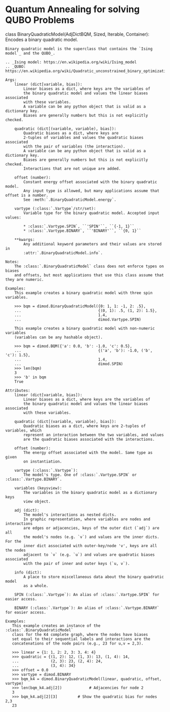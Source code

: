 # Quantum Annealing for solving QUBO Problems

class BinaryQuadraticModel(AdjDictBQM, Sized, Iterable, Container):
    Encodes a binary quadratic model.

    Binary quadratic model is the superclass that contains the `Ising model`_ and the QUBO_.

    .. _Ising model: https://en.wikipedia.org/wiki/Ising_model
    .. _QUBO: https://en.wikipedia.org/wiki/Quadratic_unconstrained_binary_optimization

    Args:
        linear (dict[variable, bias]):
            Linear biases as a dict, where keys are the variables of
            the binary quadratic model and values the linear biases associated
            with these variables.
            A variable can be any python object that is valid as a dictionary key.
            Biases are generally numbers but this is not explicitly checked.

        quadratic (dict[(variable, variable), bias]):
            Quadratic biases as a dict, where keys are
            2-tuples of variables and values the quadratic biases associated
            with the pair of variables (the interaction).
            A variable can be any python object that is valid as a dictionary key.
            Biases are generally numbers but this is not explicitly checked.
            Interactions that are not unique are added.

        offset (number):
            Constant energy offset associated with the binary quadratic model.
            Any input type is allowed, but many applications assume that offset is a number.
            See :meth:`.BinaryQuadraticModel.energy`.

        vartype (:class:`.Vartype`/str/set):
            Variable type for the binary quadratic model. Accepted input values:

            * :class:`.Vartype.SPIN`, ``'SPIN'``, ``{-1, 1}``
            * :class:`.Vartype.BINARY`, ``'BINARY'``, ``{0, 1}``

        **kwargs:
            Any additional keyword parameters and their values are stored in
            :attr:`.BinaryQuadraticModel.info`.

    Notes:
        The :class:`.BinaryQuadraticModel` class does not enforce types on biases
        and offsets, but most applications that use this class assume that they are numeric.

    Examples:
        This example creates a binary quadratic model with three spin variables.

        >>> bqm = dimod.BinaryQuadraticModel({0: 1, 1: -1, 2: .5},
        ...                                  {(0, 1): .5, (1, 2): 1.5},
        ...                                  1.4,
        ...                                  dimod.Vartype.SPIN)

        This example creates a binary quadratic model with non-numeric variables
        (variables can be any hashable object).

        >>> bqm = dimod.BQM({'a': 0.0, 'b': -1.0, 'c': 0.5},
        ...                                  {('a', 'b'): -1.0, ('b', 'c'): 1.5},
        ...                                  1.4,
        ...                                  dimod.SPIN)
        >>> len(bqm)
        3
        >>> 'b' in bqm
        True

    Attributes:
        linear (dict[variable, bias]):
            Linear biases as a dict, where keys are the variables of
            the binary quadratic model and values the linear biases associated
            with these variables.

        quadratic (dict[(variable, variable), bias]):
            Quadratic biases as a dict, where keys are 2-tuples of variables, which
            represent an interaction between the two variables, and values
            are the quadratic biases associated with the interactions.

        offset (number):
            The energy offset associated with the model. Same type as given
            on instantiation.

        vartype (:class:`.Vartype`):
            The model's type. One of :class:`.Vartype.SPIN` or :class:`.Vartype.BINARY`.

        variables (keysview):
            The variables in the binary quadratic model as a dictionary keys
            view object.

        adj (dict):
            The model's interactions as nested dicts.
            In graphic representation, where variables are nodes and interactions
            are edges or adjacencies, keys of the outer dict (`adj`) are all
            the model's nodes (e.g. `v`) and values are the inner dicts. For the
            inner dict associated with outer-key/node 'v', keys are all the nodes
            adjacent to `v` (e.g. `u`) and values are quadratic biases associated
            with the pair of inner and outer keys (`u, v`).

        info (dict):
            A place to store miscellaneous data about the binary quadratic model
            as a whole.

        SPIN (:class:`.Vartype`): An alias of :class:`.Vartype.SPIN` for easier access.

        BINARY (:class:`.Vartype`): An alias of :class:`.Vartype.BINARY` for easier access.

    Examples:
       This example creates an instance of the :class:`.BinaryQuadraticModel`
       class for the K4 complete graph, where the nodes have biases
       set equal to their sequential labels and interactions are the
       concatenations of the node pairs (e.g., 23 for u,v = 2,3).

       >>> linear = {1: 1, 2: 2, 3: 3, 4: 4}
       >>> quadratic = {(1, 2): 12, (1, 3): 13, (1, 4): 14,
       ...              (2, 3): 23, (2, 4): 24,
       ...              (3, 4): 34}
       >>> offset = 0.0
       >>> vartype = dimod.BINARY
       >>> bqm_k4 = dimod.BinaryQuadraticModel(linear, quadratic, offset, vartype)
       >>> len(bqm_k4.adj[2])            # Adjacencies for node 2
       3
       >>> bqm_k4.adj[2][3]         # Show the quadratic bias for nodes 2,3
       23